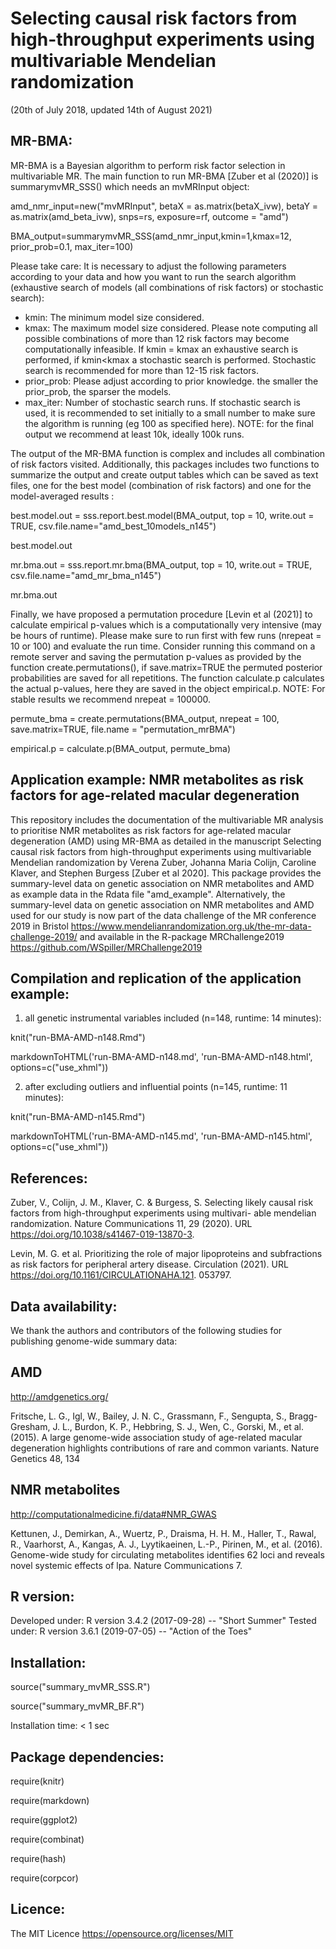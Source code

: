 # Selecting causal risk factors from high-throughput experiments using multivariable Mendelian randomization

(20th of July 2018, updated 14th of August 2021)


MR-BMA:
-------------
MR-BMA is a Bayesian algorithm to perform risk factor selection in multivariable MR. 
The main function to run MR-BMA [Zuber et al (2020)] is summarymvMR_SSS() which needs an mvMRInput object:

amd_nmr_input=new("mvMRInput", betaX = as.matrix(betaX_ivw), betaY = as.matrix(amd_beta_ivw), snps=rs, exposure=rf, outcome = "amd")

BMA_output=summarymvMR_SSS(amd_nmr_input,kmin=1,kmax=12, prior_prob=0.1, max_iter=100)

Please take care: It is necessary to adjust the following parameters according to your data and how you want to run the search algorithm (exhaustive search of models (all combinations of risk factors) or stochastic search):

- kmin: The minimum model size considered.
- kmax: The maximum model size considered. Please note computing all possible combinations of more than 12 risk factors may become computationally infeasible. If kmin = kmax an exhaustive search is performed, if kmin<kmax a stochastic search is performed. Stochastic search is recommended for more than 12-15 risk factors.
- prior_prob: Please adjust according to prior knowledge. the smaller the prior_prob, the sparser the models.
- max_iter: Number of stochastic search runs. If stochastic search is used, it is recommended to set initially to a small number to make sure the algorithm is running (eg 100 as specified here). NOTE: for the final output we recommend at least 10k, ideally 100k runs.

The output of the MR-BMA function is complex and includes all combination of risk factors visited. Additionally, this packages includes two functions to summarize the output and create output tables which can be saved as text files, one for the best model (combination of risk factors) and one for the model-averaged results :

best.model.out = sss.report.best.model(BMA_output, top = 10, write.out = TRUE, csv.file.name="amd_best_10models_n145")

best.model.out

mr.bma.out = sss.report.mr.bma(BMA_output, top = 10, write.out = TRUE, csv.file.name="amd_mr_bma_n145")

mr.bma.out

Finally, we have proposed a permutation procedure [Levin et al (2021)] to calculate empirical p-values which is a computationally very intensive (may be hours of runtime). Please make sure to run first with few runs (nrepeat = 10 or 100) and evaluate the run time. Consider running this command on a remote server and saving the permutation p-values as provided by the function create.permutations(), if save.matrix=TRUE the permuted posterior probabilities are saved for all repetitions. The function calculate.p calculates the actual p-values, here they are saved in the object empirical.p. 
NOTE: For stable results we recommend nrepeat = 100000.

permute_bma = create.permutations(BMA_output, nrepeat = 100, save.matrix=TRUE, file.name = "permutation_mrBMA")

empirical.p = calculate.p(BMA_output, permute_bma)



Application example: NMR metabolites as risk factors for age-related macular degeneration
--------------------------
This repository includes the documentation of the multivariable MR analysis to prioritise NMR metabolites as risk factors for age-related macular degeneration (AMD) using MR-BMA as detailed in the manuscript Selecting causal risk factors from high-throughput experiments using multivariable Mendelian randomization by Verena Zuber, Johanna Maria Colijn, Caroline Klaver, and Stephen Burgess [Zuber et al 2020].
This package provides the summary-level data on genetic association on NMR metabolites and AMD as example data in the Rdata file "amd_example".  Alternatively, the summary-level data on genetic association on NMR metabolites and AMD used for our study is now part of the data challenge of the MR conference 2019 in Bristol
https://www.mendelianrandomization.org.uk/the-mr-data-challenge-2019/
and available in the R-package MRChallenge2019
https://github.com/WSpiller/MRChallenge2019


Compilation and replication of the application example:
------------------------------------------------------

1. all genetic instrumental variables included (n=148, runtime: 14 minutes):

knit("run-BMA-AMD-n148.Rmd")

markdownToHTML('run-BMA-AMD-n148.md', 'run-BMA-AMD-n148.html', options=c("use_xhml"))

2. after excluding outliers and influential points (n=145, runtime: 11 minutes):

knit("run-BMA-AMD-n145.Rmd")

markdownToHTML('run-BMA-AMD-n145.md', 'run-BMA-AMD-n145.html', options=c("use_xhml"))




References:
-----------
Zuber, V., Colijn, J. M., Klaver, C. & Burgess, S. Selecting likely causal risk factors from high-throughput experiments using multivari- able mendelian randomization. Nature Communications 11, 29 (2020). URL https://doi.org/10.1038/s41467-019-13870-3.

Levin, M. G. et al. Prioritizing the role of major lipoproteins and subfractions as risk factors for peripheral artery disease. Circulation (2021). URL https://doi.org/10.1161/CIRCULATIONAHA.121. 053797.



Data availability:
------------------
We thank the authors and contributors of the following studies for publishing genome-wide summary data:


AMD
---
http://amdgenetics.org/

Fritsche, L. G., Igl, W., Bailey, J. N. C., Grassmann, F., Sengupta, S., Bragg-Gresham, J. L., Burdon, K. P., Hebbring, S. J., Wen, C., Gorski, M., et al. (2015). A large genome-wide association study of age-related macular degeneration highlights contributions of rare and common variants. Nature Genetics 48, 134 

NMR metabolites
---------------
http://computationalmedicine.fi/data#NMR_GWAS

Kettunen, J., Demirkan, A., Wuertz, P., Draisma, H. H. M., Haller, T., Rawal, R., Vaarhorst, A., Kangas, A. J., Lyytikaeinen, L.-P., Pirinen, M., et al. (2016). Genome-wide study for circulating metabolites identifies 62 loci and reveals novel systemic effects of lpa. Nature Communications 7.



R version:
----------
Developed under: R version 3.4.2 (2017-09-28) -- "Short Summer"
Tested under: R version 3.6.1 (2019-07-05) -- "Action of the Toes"



Installation:
-------------

source("summary_mvMR_SSS.R")

source("summary_mvMR_BF.R")

Installation time: < 1 sec




Package dependencies:
---------------------

require(knitr)

require(markdown)

require(ggplot2)

require(combinat)

require(hash)

require(corpcor)



Licence:
---------

The MIT Licence
https://opensource.org/licenses/MIT
